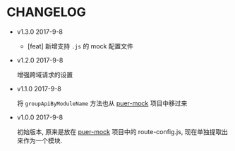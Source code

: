 # CHANGELOG

* v1.3.0 2017-9-8

  * [feat] 新增支持 `.js` 的 mock 配置文件

* v1.2.0 2017-9-8

  增强跨域请求的设置

* v1.1.0 2017-9-8

  将 `groupApiByModuleName` 方法也从 [puer-mock](https://github.com/ufologist/puer-mock) 项目中移过来

* v1.0.0 2017-9-8

  初始版本, 原来是放在 [puer-mock](https://github.com/ufologist/puer-mock) 项目中的 route-config.js, 现在单独提取出来作为一个模块.